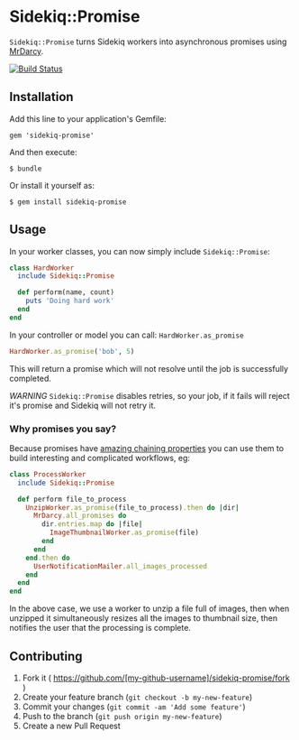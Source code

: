 # Sidekiq::Promise

`Sidekiq::Promise` turns Sidekiq workers into asynchronous promises using
[MrDarcy](https://github.com/jamesotron/MrDarcy).

[![Build Status](https://travis-ci.org/jamesotron/sidekick-promise.svg?branch=master)](https://travis-ci.org/jamesotron/sidekick-promise)


## Installation

Add this line to your application's Gemfile:

    gem 'sidekiq-promise'

And then execute:

    $ bundle

Or install it yourself as:

    $ gem install sidekiq-promise

## Usage

In your worker classes, you can now simply include `Sidekiq::Promise`:

```ruby
class HardWorker
  include Sidekiq::Promise

  def perform(name, count)
    puts 'Doing hard work'
  end
end
```

In your controller or model you can call: `HardWorker.as_promise`

```ruby
HardWorker.as_promise('bob', 5)
```

This will return a promise which will not resolve until the job is successfully
completed.

*WARNING* `Sidekiq::Promise` disables retries, so your job, if it fails will
reject it's promise and Sidekiq will not retry it.

### Why promises you say?

Because promises have [amazing chaining properties](https://github.com/jamesotron/MrDarcy#key-points-to-know-about-promises)
you can use them to build interesting and complicated workflows, eg:

```ruby
class ProcessWorker
  include Sidekiq::Promise

  def perform file_to_process
    UnzipWorker.as_promise(file_to_process).then do |dir|
      MrDarcy.all_promises do
        dir.entries.map do |file|
          ImageThumbnailWorker.as_promise(file)
        end
      end
    end.then do
      UserNotificationMailer.all_images_processed
    end
  end
end
```

In the above case, we use a worker to unzip a file full of images, then when
unzipped it simultaneously resizes all the images to thumbnail size, then
notifies the user that the processing is complete.

## Contributing

1. Fork it ( https://github.com/[my-github-username]/sidekiq-promise/fork )
2. Create your feature branch (`git checkout -b my-new-feature`)
3. Commit your changes (`git commit -am 'Add some feature'`)
4. Push to the branch (`git push origin my-new-feature`)
5. Create a new Pull Request
